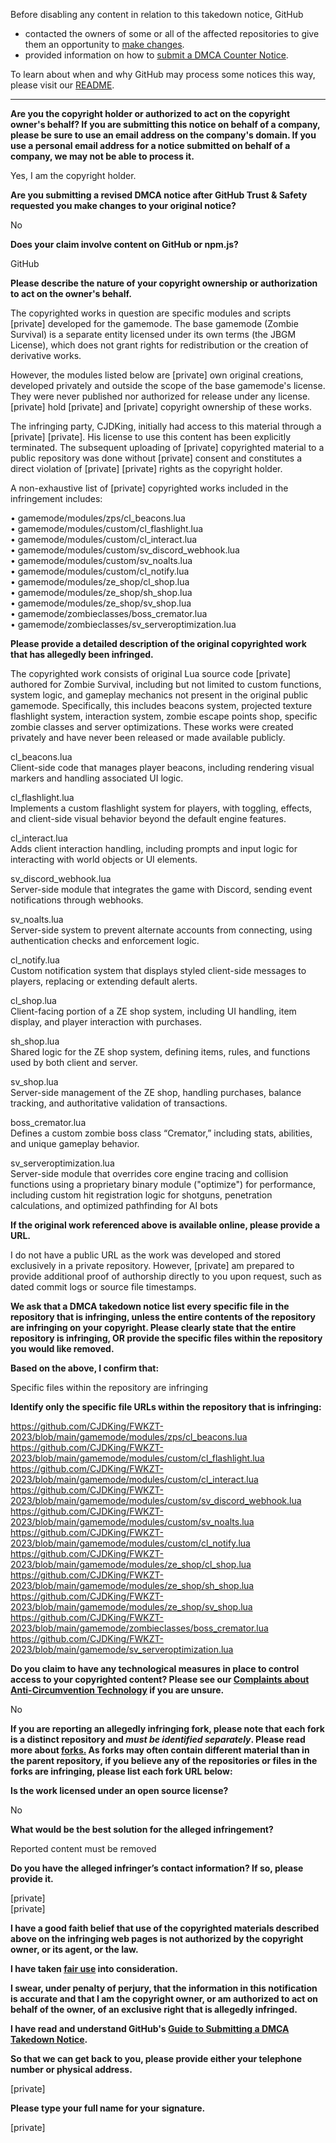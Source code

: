 Before disabling any content in relation to this takedown notice, GitHub
- contacted the owners of some or all of the affected repositories to give them an opportunity to [make changes](https://docs.github.com/en/github/site-policy/dmca-takedown-policy#a-how-does-this-actually-work).
- provided information on how to [submit a DMCA Counter Notice](https://docs.github.com/en/articles/guide-to-submitting-a-dmca-counter-notice).

To learn about when and why GitHub may process some notices this way, please visit our [README](https://github.com/github/dmca/blob/master/README.md#anatomy-of-a-takedown-notice).

---

**Are you the copyright holder or authorized to act on the copyright owner's behalf? If you are submitting this notice on behalf of a company, please be sure to use an email address on the company's domain. If you use a personal email address for a notice submitted on behalf of a company, we may not be able to process it.**

Yes, I am the copyright holder.

**Are you submitting a revised DMCA notice after GitHub Trust & Safety requested you make changes to your original notice?**

No

**Does your claim involve content on GitHub or npm.js?**

GitHub

**Please describe the nature of your copyright ownership or authorization to act on the owner's behalf.**

The copyrighted works in question are specific modules and scripts [private] developed for the gamemode. The base gamemode (Zombie Survival) is a separate entity licensed under its own terms (the JBGM License), which does not grant rights for redistribution or the creation of derivative works.

However, the modules listed below are [private] own original creations, developed privately and outside the scope of the base gamemode's license. They were never published nor authorized for release under any license. [private] hold [private] and [private] copyright ownership of these works.

The infringing party, CJDKing, initially had access to this material through a [private] [private]. His license to use this content has been explicitly terminated. The subsequent uploading of [private] copyrighted material to a public repository was done without [private] consent and constitutes a direct violation of [private] [private] rights as the copyright holder.

A non-exhaustive list of [private] copyrighted works included in the infringement includes:

• gamemode/modules/zps/cl_beacons.lua  
• gamemode/modules/custom/cl_flashlight.lua  
• gamemode/modules/custom/cl_interact.lua  
• gamemode/modules/custom/sv_discord_webhook.lua  
• gamemode/modules/custom/sv_noalts.lua  
• gamemode/modules/custom/cl_notify.lua  
• gamemode/modules/ze_shop/cl_shop.lua  
• gamemode/modules/ze_shop/sh_shop.lua  
• gamemode/modules/ze_shop/sv_shop.lua  
• gamemode/zombieclasses/boss_cremator.lua  
• gamemode/zombieclasses/sv_serveroptimization.lua  

**Please provide a detailed description of the original copyrighted work that has allegedly been infringed.**

The copyrighted work consists of original Lua source code [private] authored for Zombie Survival, including but not limited to custom functions, system logic, and gameplay mechanics not present in the original public gamemode. Specifically, this includes beacons system, projected texture flashlight system, interaction system, zombie escape points shop, specific zombie classes and server optimizations. These works were created privately and have never been released or made available publicly.

cl_beacons.lua  
Client-side code that manages player beacons, including rendering visual markers and handling associated UI logic.

cl_flashlight.lua  
Implements a custom flashlight system for players, with toggling, effects, and client-side visual behavior beyond the default engine features.

cl_interact.lua  
Adds client interaction handling, including prompts and input logic for interacting with world objects or UI elements.

sv_discord_webhook.lua  
Server-side module that integrates the game with Discord, sending event notifications through webhooks.

sv_noalts.lua  
Server-side system to prevent alternate accounts from connecting, using authentication checks and enforcement logic.

cl_notify.lua  
Custom notification system that displays styled client-side messages to players, replacing or extending default alerts.

cl_shop.lua  
Client-facing portion of a ZE shop system, including UI handling, item display, and player interaction with purchases.

sh_shop.lua  
Shared logic for the ZE shop system, defining items, rules, and functions used by both client and server.

sv_shop.lua  
Server-side management of the ZE shop, handling purchases, balance tracking, and authoritative validation of transactions.

boss_cremator.lua  
Defines a custom zombie boss class “Cremator,” including stats, abilities, and unique gameplay behavior.

sv_serveroptimization.lua  
Server-side module that overrides core engine tracing and collision functions using a proprietary binary module ("optimize") for performance, including custom hit registration logic for shotguns, penetration calculations, and optimized pathfinding for AI bots

**If the original work referenced above is available online, please provide a URL.**

I do not have a public URL as the work was developed and stored exclusively in a private repository. However, [private] am prepared to provide additional proof of authorship directly to you upon request, such as dated commit logs or source file timestamps.

**We ask that a DMCA takedown notice list every specific file in the repository that is infringing, unless the entire contents of the repository are infringing on your copyright. Please clearly state that the entire repository is infringing, OR provide the specific files within the repository you would like removed.**

**Based on the above, I confirm that:**

Specific files within the repository are infringing

**Identify only the specific file URLs within the repository that is infringing:**

https://github.com/CJDKing/FWKZT-2023/blob/main/gamemode/modules/zps/cl_beacons.lua  
https://github.com/CJDKing/FWKZT-2023/blob/main/gamemode/modules/custom/cl_flashlight.lua  
https://github.com/CJDKing/FWKZT-2023/blob/main/gamemode/modules/custom/cl_interact.lua  
https://github.com/CJDKing/FWKZT-2023/blob/main/gamemode/modules/custom/sv_discord_webhook.lua  
https://github.com/CJDKing/FWKZT-2023/blob/main/gamemode/modules/custom/sv_noalts.lua  
https://github.com/CJDKing/FWKZT-2023/blob/main/gamemode/modules/custom/cl_notify.lua  
https://github.com/CJDKing/FWKZT-2023/blob/main/gamemode/modules/ze_shop/cl_shop.lua  
https://github.com/CJDKing/FWKZT-2023/blob/main/gamemode/modules/ze_shop/sh_shop.lua  
https://github.com/CJDKing/FWKZT-2023/blob/main/gamemode/modules/ze_shop/sv_shop.lua  
https://github.com/CJDKing/FWKZT-2023/blob/main/gamemode/zombieclasses/boss_cremator.lua  
https://github.com/CJDKing/FWKZT-2023/blob/main/gamemode/sv_serveroptimization.lua  

**Do you claim to have any technological measures in place to control access to your copyrighted content? Please see our <a href="https://docs.github.com/articles/guide-to-submitting-a-dmca-takedown-notice#complaints-about-anti-circumvention-technology">Complaints about Anti-Circumvention Technology</a> if you are unsure.**

No

**If you are reporting an allegedly infringing fork, please note that each fork is a distinct repository and <i>must be identified separately</i>. Please read more about <a href="https://docs.github.com/articles/dmca-takedown-policy#b-what-about-forks-or-whats-a-fork">forks.</a> As forks may often contain different material than in the parent repository, if you believe any of the repositories or files in the forks are infringing, please list each fork URL below:**

**Is the work licensed under an open source license?**

No

**What would be the best solution for the alleged infringement?**

Reported content must be removed

**Do you have the alleged infringer’s contact information? If so, please provide it.**

[private]  
[private]

**I have a good faith belief that use of the copyrighted materials described above on the infringing web pages is not authorized by the copyright owner, or its agent, or the law.**

**I have taken <a href="https://www.lumendatabase.org/topics/22">fair use</a> into consideration.**

**I swear, under penalty of perjury, that the information in this notification is accurate and that I am the copyright owner, or am authorized to act on behalf of the owner, of an exclusive right that is allegedly infringed.**

**I have read and understand GitHub's <a href="https://docs.github.com/articles/guide-to-submitting-a-dmca-takedown-notice/">Guide to Submitting a DMCA Takedown Notice</a>.**

**So that we can get back to you, please provide either your telephone number or physical address.**

[private]

**Please type your full name for your signature.**

[private]

